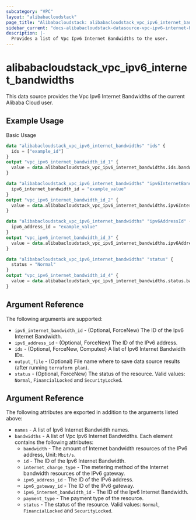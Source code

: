 ```yaml
---
subcategory: "VPC"
layout: "alibabacloudstack"
page_title: "Alibabacloudstack: alibabacloudstack_vpc_ipv6_internet_bandwidths"
sidebar_current: "docs-alibabacloudstack-datasource-vpc-ipv6-internet-bandwidths"
description: |-
  Provides a list of Vpc Ipv6 Internet Bandwidths to the user.
---
```


# alibabacloudstack\_vpc\_ipv6\_internet\_bandwidths

This data source provides the Vpc Ipv6 Internet Bandwidths of the current Alibaba Cloud user.



## Example Usage

Basic Usage

```terraform
data "alibabacloudstack_vpc_ipv6_internet_bandwidths" "ids" {
  ids = ["example_id"]
}
output "vpc_ipv6_internet_bandwidth_id_1" {
  value = data.alibabacloudstack_vpc_ipv6_internet_bandwidths.ids.bandwidths.0.id
}

data "alibabacloudstack_vpc_ipv6_internet_bandwidths" "ipv6InternetBandwidthId" {
  ipv6_internet_bandwidth_id = "example_value"
}
output "vpc_ipv6_internet_bandwidth_id_2" {
  value = data.alibabacloudstack_vpc_ipv6_internet_bandwidths.ipv6InternetBandwidthId.bandwidths.0.id
}

data "alibabacloudstack_vpc_ipv6_internet_bandwidths" "ipv6AddressId" {
  ipv6_address_id = "example_value"
}
output "vpc_ipv6_internet_bandwidth_id_3" {
  value = data.alibabacloudstack_vpc_ipv6_internet_bandwidths.ipv6AddressId.bandwidths.0.id
}

data "alibabacloudstack_vpc_ipv6_internet_bandwidths" "status" {
  status = "Normal"
}
output "vpc_ipv6_internet_bandwidth_id_4" {
  value = data.alibabacloudstack_vpc_ipv6_internet_bandwidths.status.bandwidths.0.id
}
```

## Argument Reference

The following arguments are supported:

* `ipv6_internet_bandwidth_id` - (Optional, ForceNew) The ID of the Ipv6 Internet Bandwidth.
* `ipv6_address_id` - (Optional, ForceNew) The ID of the IPv6 address.
* `ids` - (Optional, ForceNew, Computed)  A list of Ipv6 Internet Bandwidth IDs.
* `output_file` - (Optional) File name where to save data source results (after running `terraform plan`).
* `status` - (Optional, ForceNew) The status of the resource. Valid values: `Normal`, `FinancialLocked` and `SecurityLocked`.

## Argument Reference

The following attributes are exported in addition to the arguments listed above:

* `names` - A list of Ipv6 Internet Bandwidth names.
* `bandwidths` - A list of Vpc Ipv6 Internet Bandwidths. Each element contains the following attributes:
  * `bandwidth` - The amount of Internet bandwidth resources of the IPv6 address, Unit: `Mbit/s`.
  * `id` - The ID of the Ipv6 Internet Bandwidth.
  * `internet_charge_type` - The metering method of the Internet bandwidth resources of the IPv6 gateway.
  * `ipv6_address_id` - The ID of the IPv6 address.
  * `ipv6_gateway_id` - The ID of the IPv6 gateway.
  * `ipv6_internet_bandwidth_id` - The ID of the Ipv6 Internet Bandwidth.
  * `payment_type` - The payment type of the resource.
  * `status` -  The status of the resource. Valid values: `Normal`, `FinancialLocked` and `SecurityLocked`.